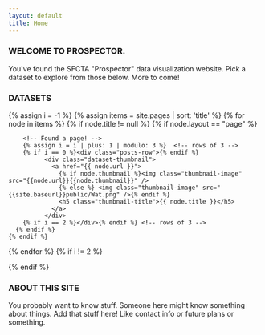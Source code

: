 ```yaml
---
layout: default
title: Home
---
```


### WELCOME TO PROSPECTOR.

You've found the SFCTA "Prospector" data visualization website. Pick a dataset to explore from those below. More to come!

### DATASETS

<div class="posts">
  <!-- Counter so we have rows of  three thumbnails -->
  {% assign i = -1 %}
  {% assign items = site.pages | sort: 'title' %}
  {% for node in items %}
    {% if node.title != null %}
      {% if node.layout == "page" %}

        <!-- Found a page! -->
        {% assign i = i | plus: 1 | modulo: 3 %}  <!-- rows of 3 -->
        {% if i == 0 %}<div class="posts-row">{% endif %}
              <div class="dataset-thumbnail">
                <a href="{{ node.url }}">
                  {% if node.thumbnail %}<img class="thumbnail-image" src="{{node.url}}{{node.thumbnail}}" />
                  {% else %} <img class="thumbnail-image" src="{{site.baseurl}}public/Wat.png" />{% endif %}
                  <h5 class="thumbnail-title">{{ node.title }}</h5>
                </a>
              </div>
        {% if i == 2 %}</div>{% endif %} <!-- rows of 3 -->
      {% endif %}
    {% endif %}
  {% endfor %}
  {% if i != 2 %}</div>{% endif %} <!-- close last row -->
</div>

### ABOUT THIS SITE

You probably want to know stuff. Someone here might know something about things. Add that stuff here!  Like contact info or future plans or something.

